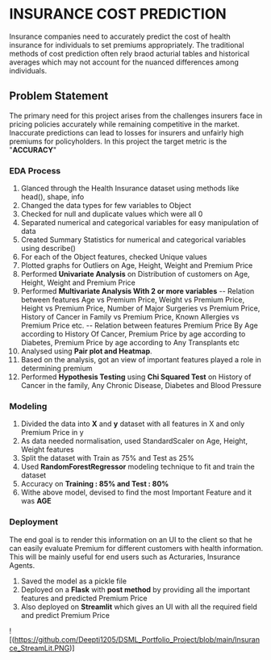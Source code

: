 # INSURANCE COST PREDICTION

Insurance companies need to accurately predict the cost of health insurance for individuals to set premiums appropriately. The traditional methods of cost prediction often rely braod acturial tables and historical averages which may not account for the nuanced differences among individuals.

## Problem Statement

The primary need for this project arises from the challenges insurers face in pricing policies accurately while remaining competitive in the market. Inaccurate predictions can lead to losses for insurers and unfairly high premiums for policyholders.
In this project the target metric is the "**ACCURACY**"

### EDA Process

1. Glanced through the Health Insurance dataset using methods like head(), shape, info
2. Changed the data types for few variables to Object
3. Checked for null and duplicate values which were all 0
4. Separated numerical and categorical variables for easy manipulation of data
5. Created Summary Statistics for numerical and categorical variables using describe()
6. For each of the Object features, checked Unique values
7. Plotted graphs for Outliers on Age, Height, Weight and Premium Price
8. Performed **Univariate Analysis** on Distribution of customers on Age, Height, Weight and Premium Price
9. Performed **Multivariate Analysis With 2 or more variables**
          -- Relation between features Age vs Premium Price, Weight vs Premium Price, Height vs Premium Price, Number of Major Surgeries vs Premium Price, History of Cancer in Family vs Premium Price, Known
             Allergies vs Premium Price etc.
          -- Relation between features Premium Price By Age according to History Of Cancer, Premium Price by age according to Diabetes, Premium Price by age according to Any Transplants etc
10. Analysed using **Pair plot and Heatmap**.
11. Based on the analysis, got an view of important features played a role in determining premium
12. Performed **Hypothesis Testing** using **Chi Squared Test** on History of Cancer in the family, Any Chronic Disease, Diabetes and Blood Pressure
  
### Modeling 

1. Divided the data into **X** and **y** dataset with all features in X and only Premium Price in y
2. As data needed normalisation, used StandardScaler on Age, Height, Weight features
3. Split the dataset with Train as 75% and Test as 25%
4. Used **RandomForestRegressor** modeling technique to fit and train the dataset
5. Accuracy on **Training : 85% and Test : 80%**
6. Withe above model, devised to find the most Important Feature and it was  **AGE**

### Deployment

The end goal is to render this information on an UI to the client so that he can easily evaluate Premium for different customers with health information. This will be mainly useful for end users such as Acturaries, Insurance Agents.

1. Saved the model as a pickle file
2. Deployed on a **Flask**  with **post method** by providing all the important features and predicted Premium Price
3. Also deployed on **Streamlit** which gives an UI with all the required field and predict Premium Price


![(https://github.com/Deepti1205/DSML_Portfolio_Project/blob/main/Insurance_StreamLit.PNG)]
